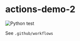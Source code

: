 # actions-demo-2

![Python test](https://github.com/schuang/actions-demo-2/actions/workflows/python.yml/badge.svg)


See `.github/workflows`
